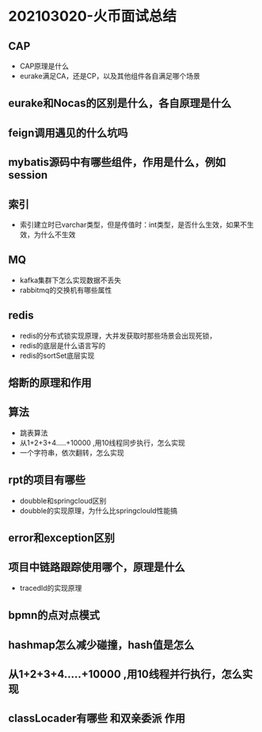 #  202103020-火币面试总结

## CAP

* CAP原理是什么
* eurake满足CA，还是CP，以及其他组件各自满足哪个场景



## eurake和Nocas的区别是什么，各自原理是什么

## feign调用遇见的什么坑吗


## mybatis源码中有哪些组件，作用是什么，例如session

## 索引

* 索引建立时已varchar类型，但是传值时：int类型，是否什么生效，如果不生效，为什么不生效

## MQ

* kafka集群下怎么实现数据不丢失
* rabbitmq的交换机有哪些属性


## redis

* redis的分布式锁实现原理，大并发获取时那些场景会出现死锁，
* redis的底层是什么语言写的
* redis的sortSet底层实现

## 熔断的原理和作用


## 算法 
* 跳表算法
* 从1+2+3+4.....+10000 ,用10线程同步执行，怎么实现
* 一个字符串，依次翻转，怎么实现  

##  rpt的项目有哪些
* doubble和springcloud区别
* doubble的实现原理，为什么比springclould性能搞

## error和exception区别

## 项目中链路跟踪使用哪个，原理是什么
* tracedId的实现原理


## bpmn的点对点模式

## hashmap怎么减少碰撞，hash值是怎么


## 从1+2+3+4.....+10000 ,用10线程并行执行，怎么实现


## classLocader有哪些 和双亲委派 作用